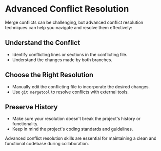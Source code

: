 # Advanced Conflict Resolution

Merge conflicts can be challenging, but advanced conflict resolution techniques can help you navigate and resolve them effectively:

## Understand the Conflict

- Identify conflicting lines or sections in the conflicting file.
- Understand the changes made by both branches.

## Choose the Right Resolution

- Manually edit the conflicting file to incorporate the desired changes.
- Use `git mergetool` to resolve conflicts with external tools.

## Preserve History

- Make sure your resolution doesn't break the project's history or functionality.
- Keep in mind the project's coding standards and guidelines.

Advanced conflict resolution skills are essential for maintaining a clean and functional codebase during collaboration.
